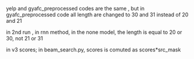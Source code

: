 yelp and gyafc_preprocessed codes are the same , but in  gyafc_preprocessed code all length are changed to 30 and 31 instead of 20 and 21

in 2nd run , in rnn method, in the none model, the length is equal to 20 or 30, not 21 or 31


in v3 scores; in beam_search.py, scores is comuted as scores*src_mask 



		



	


 
	
